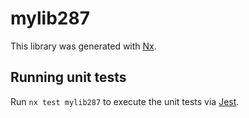 # mylib287

This library was generated with [Nx](https://nx.dev).

## Running unit tests

Run `nx test mylib287` to execute the unit tests via [Jest](https://jestjs.io).
